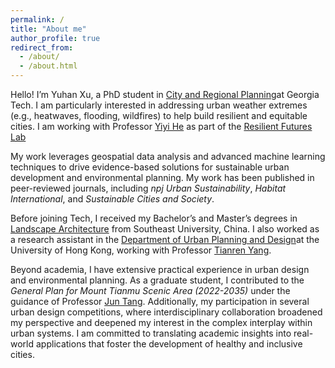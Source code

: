 ```yaml
---
permalink: /
title: "About me"
author_profile: true
redirect_from: 
  - /about/
  - /about.html
---
```


Hello! I’m Yuhan Xu, a PhD student in [City and Regional Planning](https://planning.gatech.edu/)at Georgia Tech. I am particularly interested in addressing urban weather extremes (e.g., heatwaves, flooding, wildfires) to help build resilient and equitable cities. I am working with Professor [Yiyi He](https://planning.gatech.edu/people/yiyi-he) as part of the [Resilient Futures Lab]([https://yiyihe.xyz/](https://yiyihe.xyz/)) 

My work leverages geospatial data analysis and advanced machine learning techniques to drive evidence-based solutions for sustainable urban development and environmental planning. My work has been published in peer-reviewed journals, including *npj Urban Sustainability*, *Habitat International*, and *Sustainable Cities and Society*.

Before joining Tech, I received my Bachelor’s and Master’s degrees in [Landscape Architecture]([https://arch.seu.edu.cn/jz_en/main.htm](https://arch.seu.edu.cn/jz_en/DepartmentofLandscapeArchitecture/list.htm)) from Southeast University, China. I also worked as a research assistant in the  [Department of Urban Planning and Design](https://www.arch.hku.hk/departments-and-divisions/department-of-urban-planning-and-design/)at the University of Hong Kong, working with Professor [Tianren Yang](https://www.arch.hku.hk/staff/upad/yang-tianren/).

Beyond academia, I have extensive practical experience in urban design and environmental planning. As a graduate student, I contributed to the *General Plan for Mount Tianmu Scenic Area (2022-2035)* under the guidance of Professor [Jun Tang](https://arch.seu.edu.cn/jz_en/2019/1116/c41171a410236/page.htm). Additionally, my participation in several urban design competitions, where interdisciplinary collaboration broadened my perspective and deepened my interest in the complex interplay within urban systems. I am committed to translating academic insights into real-world applications that foster the development of healthy and inclusive cities.
